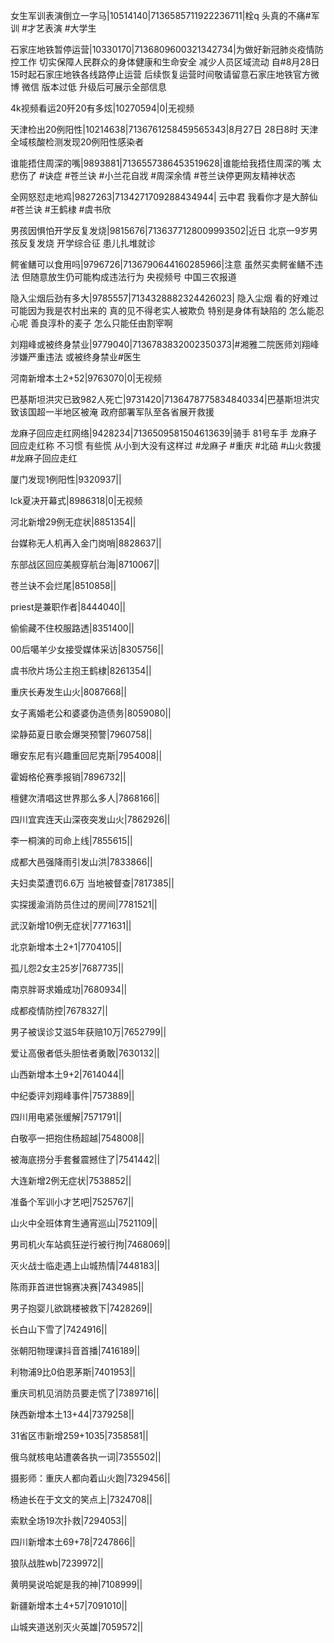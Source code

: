 女生军训表演倒立一字马|10514140|7136585711922236711|栓q 头真的不痛#军训 #才艺表演 #大学生

石家庄地铁暂停运营|10330170|7136809600321342734|为做好新冠肺炎疫情防控工作 切实保障人民群众的身体健康和生命安全 减少人员区域流动 自#8月28日15时起石家庄地铁各线路停止运营 后续恢复运营时间敬请留意石家庄地铁官方微博 微信  版本过低 升级后可展示全部信息

4k视频看运20歼20有多炫|10270594|0|无视频

天津检出20例阳性|10214638|7136761258459565343|8月27日 28日8时 天津全域核酸检测发现20例阳性感染者

谁能捂住周深的嘴|9893881|7136557386453519628|谁能给我捂住周深的嘴 太悲伤了  #诀症  #苍兰诀 #小兰花自戕 #周深余情 #苍兰诀停更网友精神状态

全网怒怼走地鸡|9827263|7134271709288434944| 云中君 我看你才是大醉仙 #苍兰诀 #王鹤棣 #虞书欣

男孩因惧怕开学反复发烧|9815676|7136377128009993502|近日 北京一9岁男孩反复发烧   开学综合征 患儿扎堆就诊

鳄雀鳝可以食用吗|9796726|7136790644160285966|注意 虽然买卖鳄雀鳝不违法 但随意放生仍可能构成违法行为  央视频号 中国三农报道 

隐入尘烟后劲有多大|9785557|7134328882324426023| 隐入尘烟 看的好难过 可能因为我是农村出来的 真的见不得老实人被欺负 特别是身体有缺陷的 怎么能忍心呢 善良淳朴的麦子 怎么只能任由割宰啊 

刘翔峰或被终身禁业|9779040|7136783832002350373|#湘雅二院医师刘翔峰 涉嫌严重违法  或被终身禁业#医生 

河南新增本土2+52|9763070|0|无视频

巴基斯坦洪灾已致982人死亡|9731420|7136478775834840334|巴基斯坦洪灾致该国超一半地区被淹 政府部署军队至各省展开救援

龙麻子回应走红网络|9428234|7136509581504613639|骑手 81号车手 龙麻子 回应走红称 不习惯 有些慌 从小到大没有这样过 #龙麻子 #重庆 #北碚 #山火救援 #龙麻子回应走红  

厦门发现1例阳性|9320937||

lck夏决开幕式|8986318|0|无视频

河北新增29例无症状|8851354||

台媒称无人机再入金门岗哨|8828637||

东部战区回应美舰穿航台海|8710067||

苍兰诀不会烂尾|8510858||

priest是兼职作者|8444040||

偷偷藏不住校服路透|8351400||

00后噶羊少女接受媒体采访|8305756||

虞书欣片场公主抱王鹤棣|8261354||

重庆长寿发生山火|8087668||

女子离婚老公和婆婆伪造债务|8059080||

梁静茹夏日歌会爆哭预警|7960758||

曝安东尼有兴趣重回尼克斯|7954008||

霍姆格伦赛季报销|7896732||

檀健次清唱这世界那么多人|7868166||

四川宜宾连天山深夜突发山火|7862926||

李一桐演的司命上线|7855615||

成都大邑强降雨引发山洪|7833866||

夫妇卖菜遭罚6.6万 当地被督查|7817385||

实探援渝消防员住过的房间|7781521||

武汉新增10例无症状|7771631||

北京新增本土2+1|7704105||

孤儿怨2女主25岁|7687735||

南京胖哥求婚成功|7680934||

成都疫情防控|7678327||

男子被误诊艾滋5年获赔10万|7652799||

爱让高傲者低头胆怯者勇敢|7630132||

山西新增本土9+2|7614044||

中纪委评刘翔峰事件|7573889||

四川用电紧张缓解|7571791||

白敬亭一把抱住杨超越|7548008||

被海底捞分手套餐震撼住了|7541442||

大连新增2例无症状|7538852||

准备个军训小才艺吧|7525767||

山火中全班体育生通宵巡山|7521109||

男司机火车站疯狂逆行被行拘|7468069||

灭火战士临走遇上山城热情|7448183||

陈雨菲首进世锦赛决赛|7434985||

男子抱婴儿欲跳楼被救下|7428269||

长白山下雪了|7424916||

张朝阳物理课抖音首播|7416189||

利物浦9比0伯恩茅斯|7401953||

重庆司机见消防员要走慌了|7389716||

陕西新增本土13+44|7379258||

31省区市新增259+1035|7358581||

俄乌就核电站遭袭各执一词|7355502||

摄影师：重庆人都向着山火跑|7329456||

杨迪长在于文文的笑点上|7324708||

索默全场19次扑救|7294053||

四川新增本土69+78|7247866||

狼队战胜wb|7239972||

黄明昊说哈妮是我的神|7108999||

新疆新增本土4+57|7091010||

山城夹道送别灭火英雄|7059572||

